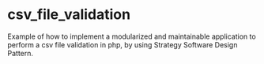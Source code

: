 csv_file_validation
===================

Example of how to implement a modularized and maintainable application to perform a csv file validation in php, by using Strategy Software Design Pattern.